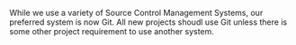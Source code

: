While we use a variety of Source Control Management Systems, our preferred system is now Git.  All new projects shoudl use Git unless there is some other project requirement to use another system. 